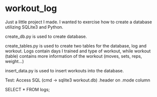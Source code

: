 # workout_log
Just a little project I made. I wanted to exercise how to create a database utilizing SQLite3 and Python.

create_db.py is used to create database.

create_tables.py is used to create two tables for the database, log and workout. Logs contain days I trained and type of workout, while workout (table) contains more information
of the workout (moves, sets, reps, weight...)

insert_data.py is used to insert workouts into the database.

Test:
Access SQL (cmd -> sqlite3 workout.db)
.header on
.mode column

SELECT * FROM logs;

